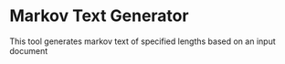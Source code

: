 # Markov Text Generator
This tool generates markov text of specified lengths based on an input document